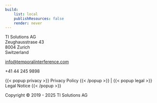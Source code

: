 ```yaml
---
build:
    list: local
    publishResources: false
    render: never
---
```

TI Solutions AG  
Zeughausstrase 43  
8004 Zurich  
Switzerland

<info@temporalinterference.com>

+41 44 245 9898

{{< popup privacy >}}
Privacy Policy
{{< /popup >}} | 
{{< popup legal >}}
Legal Notice
{{< /popup >}}

Copyright © 2019 - 2025 TI Solutions AG
